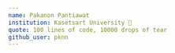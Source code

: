 ```yaml
---
name: Pakanon Pantiawat
institution: Kasetsart University 🚩
quote: 100 lines of code, 10000 drops of tear
github_user: pknn
---
```

